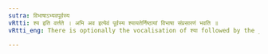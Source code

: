 ```yaml
---
sutra: विभाषाऽभ्यवपूर्वस्य
vRtti: श्य इति वर्त्तते । अभि अव इत्येवं पूर्वस्य श्यायतेर्निष्ठायां विभाषा संप्रसारणं भवति ॥
vRtti_eng: There is optionally the vocalisation of श्या followed by the _Nishtha_ affixes, when the _upasargas_ अभि and अव precede it.

---
```

